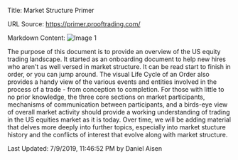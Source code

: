 Title: Market Structure Primer

URL Source: https://primer.prooftrading.com/

Markdown Content:
![Image 1](https://primer.prooftrading.com/assets/img/leonardo-ulian-technological-mandala.jpg)

The purpose of this document is to provide an overview of the US equity trading landscape. It started as an onboarding document to help new hires who aren't as well versed in market structure. It can be read start to finish in order, or you can jump around. The visual Life Cycle of an Order also provides a handy view of the various events and entities involved in the process of a trade - from conception to completion. For those with little to no prior knowledge, the three core sections on market participants, mechanisms of communication between participants, and a birds-eye view of overall market activity should provide a working understanding of trading in the US equities market as it is today. Over time, we will be adding material that delves more deeply into further topics, especially into market stucture history and the conflicts of interest that evolve along with market structure.

Last Updated: 7/9/2019, 11:46:52 PM by Daniel Aisen
